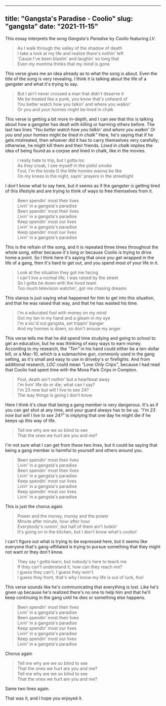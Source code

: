  ---
  title: "Gangsta's Paradise - Coolio"
  slug: "gangsta"
  date: "2021-11-15"
  ---
  
  This essay interprets the song _Gangsta's Paradise_ by _Coolio_ featuring _LV_.

> As I walk through the valley of the shadow of death  
> I take a look at my life and realize there's nothin' left  
> 'Cause I've been blastin' and laughin' so long that  
> Even my momma thinks that my mind is gone  
 
This verse gives me an idea already as to what the song is about. Even the title of the song is very revealing. I think it is talking about the life of a gangster and what it's trying to say. 

> But I ain't never crossed a man that didn't deserve it    
> Me be treated like a punk, you know that's unheard of  
> You better watch how you talkin' and where you walkin'  
> Or you and your homies might be lined in chalk  

This verse is getting a bit more in-depth, and I can see that this is talking about how a gangster has dealt with killing or harming others before. The last two lines _"You better watch how you talkin' and where you walkin' 
Or you and your homies might be lined in chalk"_ Here, he's saying that if he gets mistreated, then whoever did it has to carry themselves very carefully; otherwise, he might kill them and their friends. _Lined in chalk_ implies the idea of being found as a corpse and lined in chalk, like in the movies.

> I really hate to trip, but I gotta loc  
> As they croak, I see myself in the pistol smoke  
> Fool, I'm the kinda G the little homies wanna be like  
> On my knees in the night, sayin' prayers in the streetlight  

I don't know what to say here, but it seems as if the gangster is getting tired of this lifestyle and are trying to think of ways to free themselves from it. 

> Been spendin' most their lives  
> Livin' in a gangsta's paradise  
> Been spendin' most their lives  
> Livin' in a gangsta's paradise  
> Keep spendin' most our lives  
> Livin' in a gangsta's paradise  
> Keep spendin' most our lives  
> Livin' in a gangsta's paradise  

This is the refrain of the song, and it is repeated three times throughout the whole song, either because it's long or because Coolio is trying to drive home a point. So I think here it's saying that once you get wrapped in the life of a gang, then it's hard to get out, and you spend most of your life in it.

> Look at the situation they got me facing  
> I can't live a normal life, I was raised by the street  
> So I gotta be down with the hood team  
> Too much television watchin', got me chasing dreams  

This stanza is just saying what happened for him to get into this situation, and that he was raised that way, and that he has wasted his time.

> I'm a educated fool with money on my mind  
> Got my ten in my hand and a gleam in my eye  
> I'm a loc'd out gangsta, set trippin' banger  
> And my homies is down, so don't arouse my anger  

This verse tells me that he did spend time studying and going to school to get an education, but he was thinking of easy ways to earn money. According to my research, the _"Ten"_ in his hand could either be a ten-dollar bill, or a Mac-10, which is a submachine gun, commonly used in the gang setting, as it's small and easy to use in driveby's or firefights. And from additional research, _LOC_ could mean _"Love Only Crips"_, because I had read that Coolio had spent time with the Mona Park Crips in Compton. 

> Fool, death ain't nothin' but a heartbeat away  
> I'm livin' life do or die, what can I say?  
> I'm 23 now but will I live to see 24?  
> The way things is going I don't know  

Here I think it's clear that being a gang member is very dangerous. It's as if you can get shot at any time, and your guard always has to be up. _"I'm 23 now but will I live to see 24?"_ is implying that one day he might die if he keeps up this way of life.

> Tell me why are we so blind to see  
> That the ones we hurt are you and me?  

I'm not sure what I can get from these two lines, but it could be saying that being a gang member is harmful to yourself and others around you.

> Been spendin' most their lives  
> Livin' in a gangsta's paradise  
> Been spendin' most their lives  
> Livin' in a gangsta's paradise  
> Keep spendin' most our lives  
> Livin' in a gangsta's paradise  
> Keep spendin' most our lives  
> Livin' in a gangsta's paradise  

This is just the chorus again.

> Power and the money, money and the power  
> Minute after minute, hour after hour  
> Everybody's runnin', but half of them ain't lookin'  
> It's going on in the kitchen, but I don't know what's cookin'  

I can't figure out what is trying to be expressed here, but it seems like everyone that's gang-affiliated is trying to pursue something that they might not want or they don't know.

> They say I gotta learn, but nobody's here to teach me  
> If they can't understand it, how can they reach me?  
> I guess they can't, I guess they won't  
> I guess they front, that's why I know my life is out of luck, fool  

This verse sounds like he's communicating that everything is lost. Like he's given up because he's realized there's no one to help him and that he'll keep continuing in the gang until he dies or something else happens. 

> Been spendin' most their lives  
> Livin' in a gangsta's paradise  
> Been spendin' most their lives  
> Livin' in a gangsta's paradise  
> Keep spendin' most our lives  
> Livin' in a gangsta's paradise  
> Keep spendin' most our lives  
> Livin' in a gangsta's paradise  

Chorus again

> Tell me why are we so blind to see  
> That the ones we hurt are you and me?  
> Tell me why are we so blind to see  
> That the ones we hurt are you and me?  

Same two lines again.

That was it, and I hope you enjoyed it.
